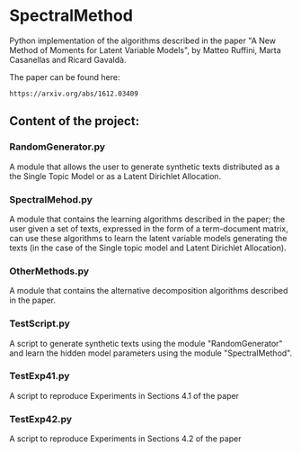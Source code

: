 # SpectralMethod

Python implementation of the algorithms described in the paper "A New Method of Moments for Latent Variable Models", by Matteo Ruffini, Marta Casanellas and Ricard Gavaldà.  

The paper can be found here:

    https://arxiv.org/abs/1612.03409

## Content of the project:

### RandomGenerator.py

A module that allows the user to generate synthetic texts distributed as a the Single Topic Model or as a Latent Dirichlet Allocation.

### SpectralMehod.py

A module that contains the learning algorithms described in the paper; the user given a set of texts, expressed in the form of a term-document matrix, can use these algorithms to learn the latent variable models generating the texts (in the case of the Single topic model and Latent Dirichlet Allocation).

### OtherMethods.py

A module that contains the alternative decomposition algorithms described in the paper.


### TestScript.py

A script to generate synthetic texts using the module "RandomGenerator" and learn the hidden model parameters using the module "SpectralMethod".

### TestExp41.py

A script to reproduce Experiments in Sections 4.1 of the paper

### TestExp42.py

A script to reproduce Experiments in Sections 4.2 of the paper


